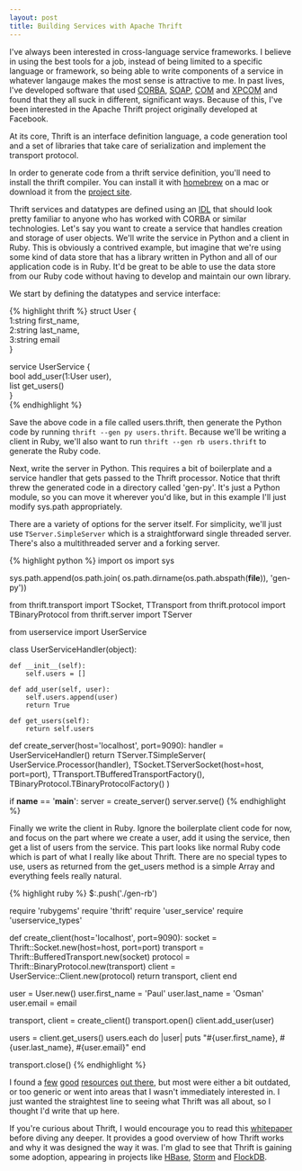```yaml
---
layout: post
title: Building Services with Apache Thrift
---
```


I've always been interested in cross-language service frameworks. I
believe in using the best tools for a job, instead of being limited to
a specific language or framework, so being able to write components of
a service in whatever langauge makes the most sense is attractive to
me. In past lives, I've developed software that used
[CORBA](http://en.wikipedia.org/wiki/Common_Object_Request_Broker_Architecture),
[SOAP](http://en.wikipedia.org/wiki/SOAP),
[COM](http://en.wikipedia.org/wiki/Component_Object_Model) and
[XPCOM](https://developer.mozilla.org/en/XPCOM) and found that they
all suck in different, significant ways. Because of this, I've been
interested in the Apache Thrift project originally developed at
Facebook.

At its core, Thrift is an interface definition language, a code
generation tool and a set of libraries that take care of serialization
and implement the transport protocol.

In order to generate code from a thrift service definition, you'll
need to install the thrift compiler. You can install it with
[homebrew](http://mxcl.github.com/homebrew/) on a mac or download it
from the [project site](http://thrift.apache.org/download/).

Thrift services and datatypes are defined using an
[IDL](http://en.wikipedia.org/wiki/Interface_description_language)
that should look pretty familiar to anyone who has worked with CORBA
or similar technologies. Let's say you want to create a service that
handles creation and storage of user objects.  We'll write the service
in Python and a client in Ruby. This is obviously a contrived example,
but imagine that we're using some kind of data store that has a
library written in Python and all of our application code is in
Ruby. It'd be great to be able to use the data store from our Ruby
code without having to develop and maintain our own library.

We start by defining the datatypes and service interface:

{% highlight thrift %}
struct User {                                                                                                      
  1:string first_name,                                                                                             
  2:string last_name,                                                                                              
  3:string email                                                                                                   
}                                                                                                                  
                                                                                                                   
service UserService {                                                                                              
  bool add_user(1:User user),                                                                                      
  list<User> get_users()                                                                                           
}                                                                                                                  
{% endhighlight %}

Save the above code in a file called users.thrift, then generate
the Python code by running <code>thrift --gen py users.thrift</code>.
Because we'll be writing a client in Ruby, we'll also want to run
<code>thrift --gen rb users.thrift</code> to generate the Ruby code.

Next, write the server in Python. This requires a bit of boilerplate
and a service handler that gets passed to the Thrift processor. Notice
that thrift threw the generated code in a directory called 'gen-py'.
It's just a Python module, so you can move it wherever you'd like, but
in this example I'll just modify sys.path appropriately.

There are a variety of options for the server itself. For simplicity,
we'll just use <code>TServer.SimpleServer</code> which is a
straightforward single threaded server. There's also a multithreaded
server and a forking server.

{% highlight python %}
import os
import sys

sys.path.append(os.path.join(
    os.path.dirname(os.path.abspath(__file__)), 'gen-py'))

from thrift.transport import TSocket, TTransport
from thrift.protocol import TBinaryProtocol
from thrift.server import TServer

from userservice import UserService


class UserServiceHandler(object):

    def __init__(self):
        self.users = []

    def add_user(self, user):
        self.users.append(user)
        return True

    def get_users(self):
        return self.users


def create_server(host='localhost', port=9090):
    handler = UserServiceHandler()
    return TServer.TSimpleServer(
        UserService.Processor(handler),
        TSocket.TServerSocket(host=host, port=port),
        TTransport.TBufferedTransportFactory(),
        TBinaryProtocol.TBinaryProtocolFactory()
    )

if __name__ == '__main__':
    server = create_server()
    server.serve()
{% endhighlight %}

Finally we write the client in Ruby. Ignore the boilerplate client
code for now, and focus on the part where we create a user, add it
using the service, then get a list of users from the service. This
part looks like normal Ruby code which is part of what I really like
about Thrift. There are no special types to use, users as returned
from the get_users method is a simple Array and everything feels
really natural.

{% highlight ruby %}
$:.push('./gen-rb')

require 'rubygems'
require 'thrift'
require 'user_service'
require 'userservice_types'

def create_client(host='localhost', port=9090):
  socket = Thrift::Socket.new(host=host, port=port)
  transport = Thrift::BufferedTransport.new(socket)
  protocol = Thrift::BinaryProtocol.new(transport)
  client = UserService::Client.new(protocol)
  return transport, client
end

user = User.new()
user.first_name = 'Paul'
user.last_name = 'Osman'
user.email = email

transport, client = create_client()
transport.open()
client.add_user(user)

users = client.get_users()
users.each do |user|
    puts "#{user.first_name}, #{user.last_name}, #{user.email}"
end

transport.close()
{% endhighlight %}

I found a [few](http://jnb.ociweb.com/jnb/jnbJun2009.html)
[good](http://wiki.apache.org/hadoop/Hbase/ThriftApi)
[resources](http://diwakergupta.github.com/thrift-missing-guide/thrift.pdf)
[out
there](http://yannramin.com/2008/07/19/using-facebook-thrift-with-python-and-hbase/),
but most were either a bit outdated, or too generic or went into areas
that I wasn't immediately interested in. I just wanted the straightest
line to seeing what Thrift was all about, so I thought I'd write that
up here.

If you're curious about Thrift, I would encourage you to read this
[whitepaper](http://thrift.apache.org/static/thrift-20070401.pdf)
before diving any deeper. It provides a good overview of how Thrift
works and why it was designed the way it was. I'm glad to see that
Thrift is gaining some adoption, appearing in projects like [HBase](http://wiki.apache.org/hadoop/Hbase/ThriftApi), [Storm](https://github.com/nathanmarz/storm/wiki/Using-non-JVM-languages-with-Storm) and [FlockDB](https://github.com/twitter/flockdb).

